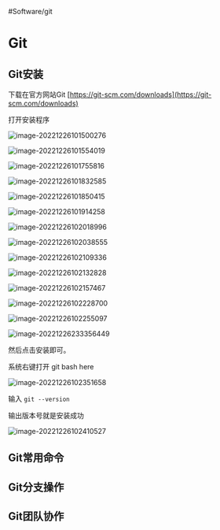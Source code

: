 #Software/git

# Git

## Git安装

下载在官方网站Git [https://git-scm.com/downloads](https://git-scm.com/downloads)

打开安装程序

![image-20221226101500276](assets/image-20221226101500276.png)

![image-20221226101554019](assets/image-20221226101554019.png)

![image-20221226101755816](assets/image-20221226101755816.png)

![image-20221226101832585](assets/image-20221226101832585.png)

![image-20221226101850415](assets/image-20221226101850415.png)

![image-20221226101914258](assets/image-20221226101914258.png)

![image-20221226102018996](assets/image-20221226102018996.png)

![image-20221226102038555](assets/image-20221226102038555.png)

![image-20221226102109336](assets/image-20221226102109336.png)

![image-20221226102132828](assets/image-20221226102132828.png)

![image-20221226102157467](assets/image-20221226102157467.png)

![image-20221226102228700](assets/image-20221226102228700.png)

![image-20221226102255097](assets/image-20221226102255097.png)

![image-20221226233356449](assets/image-20221226233356449.png)

然后点击安装即可。



系统右键打开 git bash here

![image-20221226102351658](assets/image-20221226102351658.png)

输入 `git --version`

输出版本号就是安装成功

![image-20221226102410527](assets/image-20221226102410527.png)

## Git常用命令











## Git分支操作













## Git团队协作









